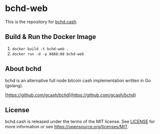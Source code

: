# bchd-web

This is the repository for [bchd.cash](https://bchd.cash).

Build & Run the Docker Image
----------------------------

1. `docker build -t bchd-web .`
2. `docker run -d -p 8888:80 bchd-web`

About bchd
----------

bchd is an alternative full node bitcoin cash implementation written in Go (golang).

[https://github.com/gcash/bchd](https://github.com/gcash/bchd)

License
-------

bchd.cash is released under the terms of the MIT license. See [LICENSE](LICENSE) for more
information or see https://opensource.org/licenses/MIT.
